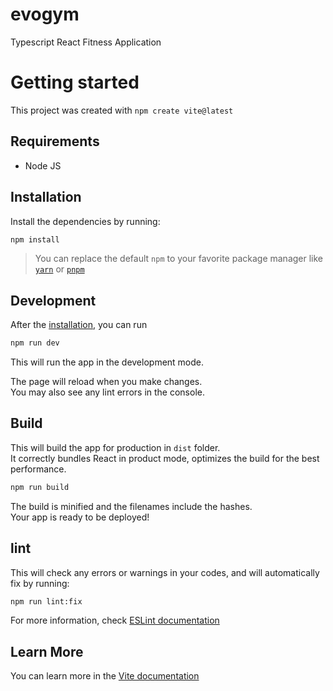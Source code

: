 # evogym

Typescript React Fitness Application

# Getting started

This project was created with `npm create vite@latest`

## Requirements

- Node JS

## Installation

Install the dependencies by running:

```bash
npm install
```

> You can replace the default `npm` to your favorite package manager like [`yarn`](https://yarnpkg.com) or [`pnpm`](https://pnpm.io)

## Development

After the [installation](#installation), you can run

```bash
npm run dev
```

This will run the app in the development mode.

The page will reload when you make changes.\
You may also see any lint errors in the console.

## Build

This will build the app for production in `dist` folder.\
It correctly bundles React in product mode, optimizes the build for the best performance.

```bash
npm run build
```

The build is minified and the filenames include the hashes.\
Your app is ready to be deployed!

## lint

This will check any errors or warnings in your codes, and will automatically fix by running:

```bash
npm run lint:fix
```

For more information, check [ESLint documentation](https://eslint.org/)

## Learn More

You can learn more in the [Vite documentation](https://vitejs.dev/guide/)

